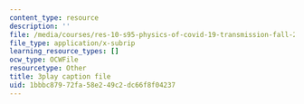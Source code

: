 ```yaml
---
content_type: resource
description: ''
file: /media/courses/res-10-s95-physics-of-covid-19-transmission-fall-2020/1bbbc87972fa58e249c2dc66f8f04237_lFDL2Qif2vE.srt
file_type: application/x-subrip
learning_resource_types: []
ocw_type: OCWFile
resourcetype: Other
title: 3play caption file
uid: 1bbbc879-72fa-58e2-49c2-dc66f8f04237
---
```

